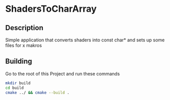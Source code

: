 # ShadersToCharArray
## Description
Simple application that converts shaders into const char* and sets up some files for x makros

## Building
Go to the root of this Project and run these commands
```bash
mkdir build
cd build
cmake ../ && cmake --build .
```
